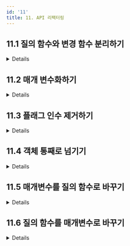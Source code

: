 ```yaml
---
id: '11'
title: 11. API 리팩터링
---
```


## 11.1 질의 함수와 변경 함수 분리하기

<details>

```java
// before
public long getTotalOutstandingAndSendBill() {
  long result = customer.getInvoices()
      .stream()
      .mapToLong(Invoice::getAmount)
      .sum();
  emailGateway.send(formatBill(customer));
  return result
}

// after
public long getTotalOutstanding() {
  return customer.getInvoices()
      .stream()
      .mapToLong(Invoice::getAmount)
      .sum();
}

public void sendBill() {
  emailGateway.send(formatBill(customer));
}
```

- 겉보기 부수효과(observable side effect)가 전혀 없이 값을 반환해주는 함수를 추구해야 함
  - 겉보기 부수효과: 데이터 값이 변경되는 것, 외부로 입출력이 있는 것
  - 언제 어디서든 호출되도 문제가 없음
  - 명령-질의 분리(command-query separation) 라고도 함

</details>

## 11.2 매개 변수화하기

<details>

```java
// before
public void raiseSalaryTenPercent() {
  this.salary = this.salary.multiply(1.1);
}
public void raiseSalaryFivePercent() {
  this.salary = this.salary.multiply(1.05);
}

// after
public void raiseSalary(double factor) {
  this.salary = this.salary.multiply(factor);
}
```

- 리터럴 값만 다른 함수가 있다면 매개변수화 해서 함수의 재사용성을 늘리는 전략

</details>

## 11.3 플래그 인수 제거하기

<details>

```java
// before
public void setDimension(String name, double value) {
  if (name.equals("height")) {
    this.height = value;
    return;
  }
  if (name.equals("width")) {
    this.width =  value;
    return;
  }
}

// after
public void setHeight(double value) {
  this.height = value;
}
public void setWidth(double value) {
  this.width = value;
}
```

- 인자에 boolean, enum, string이 들어가면 의심해 볼 수 있음
- 플래그 인수는 호출 할 수 있는 함수가 무엇이고 어떻게 해야하는지 파악이 어려워짐
- 플래그 인수가 둘 이상이면 함수 하나가 너무 많은 일을 하고 있다는 신호

</details>

## 11.4 객체 통째로 넘기기

<details>

```java
// before
double low = room.getDaysTempRange().getLow();
double high = room.getDaysTempRange().getHigh();
if (plain.withinRange(low, high))

// after
if (plain.withinRange(room.getDaysTempRange()))
```

- 객체를 통째로 넘기면 좋은점
  - 변화에 대응하기 쉬움 (함수에 인자가 더 필요하면 객체에 담을 수 있음)
  - 가독성 증가
  - 로직 중복 제거
- 함수가 레코드(객체)에 의존하기를 원치 않을땐 X
- 객체의 일부를 꺼내 그것으로 무엇을 하는 로직이 있다면, 이는 해당 객체에 메소드화 할 수 있다는 신호

</details>

## 11.5 매개변수를 질의 함수로 바꾸기

<details>

```java
// before
availableVacation(employee, employee.getGrade());
public boolean availableVacation(Employee employee, Grade grade) {...}

// after
availableVacation(employee);
public boolean availableVacation(Employee employee) {
  Grade grade = employee.getGrade(); // 매개변수를 질의함수로 바꾼 부분
  ...
}
```

- 매개변수 목록은
  - 중복을 피하는게 좋음
  - 짧을수록 좋음
- 저자는 호출하는 쪽을 간소화하고, 피호출 함수에 책임을 지게 만드는 구조를 주로 다룸
  - 물론 해당 클래스가 그정도의 책임을 가져도 될 경우에만!
  - 그래서 해당 리팩터링 시, 피호출자(리팩터링 대상)의 클래스가 과도한 의존성을 지니게 된다면 주의해야 함
- 리팩터링 대상 함수는 참조 투명해야 함
  - 참조 투명: 똑같은 값에 항상 같은 결과 -> 해당 함수가 가변 전역 변수를 이용하는 일이 없어야 함

</details>

## 11.6 질의 함수를 매개변수로 바꾸기

<details>

- 11.5 와 반대되는 리팩터링
- 클래스 설계 시 책임의 소재에 따라 달라질수 있는 문제
- 매개변수 객체가 참조 투명하지 않다면 해당 함수도 참조 투명하지 않음
  - 이때 해당 리팩터링 적용 가능
- 단점은 호출자가 매개변수로 어떤 값을 보내야 할 지 알아야 함
  - 결국 설계실력을 닦아야 하는 문제로 귀결
- 자바스크립트, 파이썬 등의 일부 언어에서는 객체 안에 데이터를 직접 얻어 낼 수 있는 방법이 항상 존재 하지만,
  - 해당 클래스는 불변용으로 설계한 것을 알리는 것만으로도 좋은 효과를 누릴 수 있음

</details>